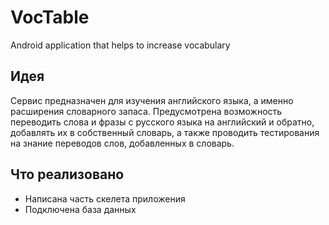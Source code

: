 # VocTable
Android application that helps to increase vocabulary

## Идея
Сервис предназначен для изучения английского языка, а именно расширения словарного запаса.
Предусмотрена возможность переводить слова и фразы с русского языка на английский и обратно, добавлять их в собственный словарь, а также проводить тестирования на знание переводов слов, добавленных в словарь.

## Что реализовано
- Написана часть скелета приложения
- Подключена база данных
